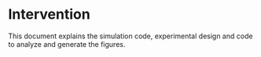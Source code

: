 # Intervention

This document explains the simulation code, experimental design and code to analyze and generate the figures.
